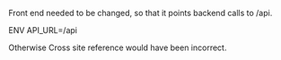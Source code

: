 Front end needed to be changed, so that it points backend calls to /api. 

ENV API_URL=/api

Otherwise Cross site reference would have been incorrect. 
